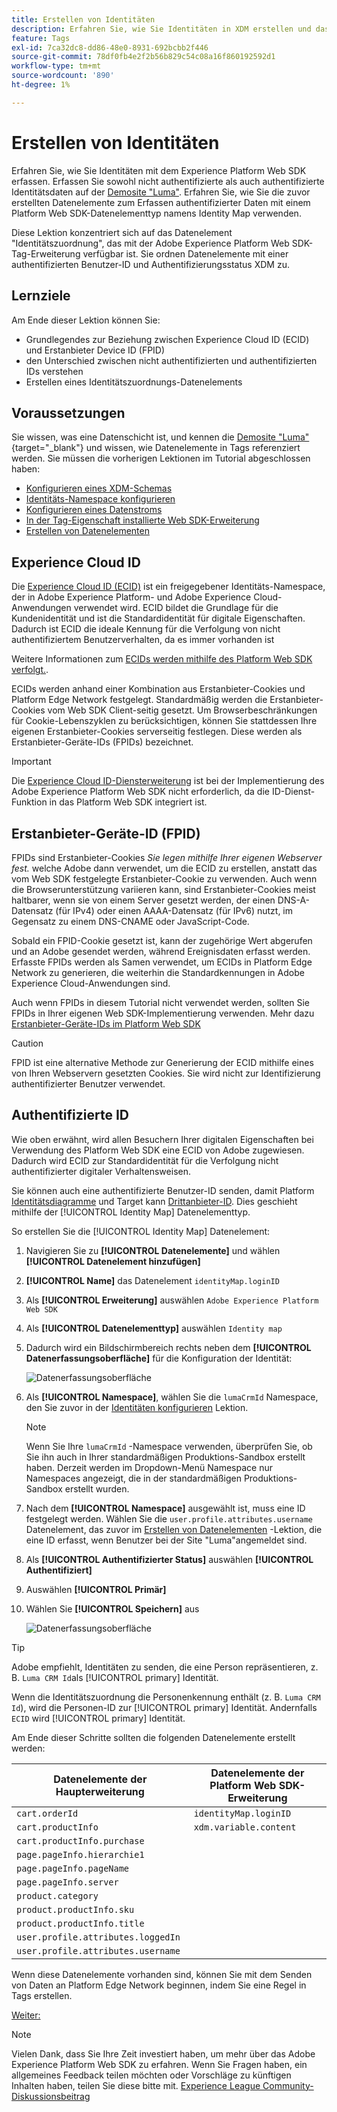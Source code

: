 ```yaml
---
title: Erstellen von Identitäten
description: Erfahren Sie, wie Sie Identitäten in XDM erstellen und das Datenelement "Identity Map"zum Erfassen von Benutzer-IDs verwenden. Diese Lektion ist Teil des Tutorials zum Implementieren von Adobe Experience Cloud mit Web SDK.
feature: Tags
exl-id: 7ca32dc8-dd86-48e0-8931-692bcbb2f446
source-git-commit: 78df0fb4e2f2b56b829c54c08a16f860192592d1
workflow-type: tm+mt
source-wordcount: '890'
ht-degree: 1%

---
```


# Erstellen von Identitäten

Erfahren Sie, wie Sie Identitäten mit dem Experience Platform Web SDK erfassen. Erfassen Sie sowohl nicht authentifizierte als auch authentifizierte Identitätsdaten auf der [Demosite &quot;Luma&quot;](https://luma.enablementadobe.com/content/luma/us/en.html). Erfahren Sie, wie Sie die zuvor erstellten Datenelemente zum Erfassen authentifizierter Daten mit einem Platform Web SDK-Datenelementtyp namens Identity Map verwenden.

Diese Lektion konzentriert sich auf das Datenelement &quot;Identitätszuordnung&quot;, das mit der Adobe Experience Platform Web SDK-Tag-Erweiterung verfügbar ist. Sie ordnen Datenelemente mit einer authentifizierten Benutzer-ID und Authentifizierungsstatus XDM zu.

## Lernziele

Am Ende dieser Lektion können Sie:

* Grundlegendes zur Beziehung zwischen Experience Cloud ID (ECID) und Erstanbieter Device ID (FPID)
* den Unterschied zwischen nicht authentifizierten und authentifizierten IDs verstehen
* Erstellen eines Identitätszuordnungs-Datenelements

## Voraussetzungen

Sie wissen, was eine Datenschicht ist, und kennen die [Demosite &quot;Luma&quot;](https://luma.enablementadobe.com/content/luma/us/en.html){target="_blank"} und wissen, wie Datenelemente in Tags referenziert werden. Sie müssen die vorherigen Lektionen im Tutorial abgeschlossen haben:

* [Konfigurieren eines XDM-Schemas](configure-schemas.md)
* [Identitäts-Namespace konfigurieren](configure-identities.md)
* [Konfigurieren eines Datenstroms](configure-datastream.md)
* [In der Tag-Eigenschaft installierte Web SDK-Erweiterung](install-web-sdk.md)
* [Erstellen von Datenelementen](create-data-elements.md)


## Experience Cloud ID

Die [Experience Cloud ID (ECID)](https://experienceleague.adobe.com/en/docs/experience-platform/identity/ecid) ist ein freigegebener Identitäts-Namespace, der in Adobe Experience Platform- und Adobe Experience Cloud-Anwendungen verwendet wird. ECID bildet die Grundlage für die Kundenidentität und ist die Standardidentität für digitale Eigenschaften. Dadurch ist ECID die ideale Kennung für die Verfolgung von nicht authentifiziertem Benutzerverhalten, da es immer vorhanden ist

<!-- FYI I commented this out because it was breaking the build - Jack
>[!TIP]
>
> When you use the Experience Platform Web SDK to set up Adobe applications on your digital properties, the ECID is generated at the Adobe Edge server level. As such, ECID is not viewable on the client-side network request payload. You can view the ECID by seeing the Preview tab of the network request, or by using the [Adobe Experience Platform Debugger Edge Trace](set-up-analytics.md#experience-cloud-id-validation).
>![View ECID](assets/validate-dev-console-ecid.png)
-->

Weitere Informationen zum [ECIDs werden mithilfe des Platform Web SDK verfolgt.](https://experienceleague.adobe.com/en/docs/experience-platform/edge/identity/overview).

ECIDs werden anhand einer Kombination aus Erstanbieter-Cookies und Platform Edge Network festgelegt. Standardmäßig werden die Erstanbieter-Cookies vom Web SDK Client-seitig gesetzt. Um Browserbeschränkungen für Cookie-Lebenszyklen zu berücksichtigen, können Sie stattdessen Ihre eigenen Erstanbieter-Cookies serverseitig festlegen. Diese werden als Erstanbieter-Geräte-IDs (FPIDs) bezeichnet.

>[!IMPORTANT]
>
>Die [Experience Cloud ID-Diensterweiterung](https://exchange.adobe.com/experiencecloud.details.100160.adobe-experience-cloud-id-launch-extension.html) ist bei der Implementierung des Adobe Experience Platform Web SDK nicht erforderlich, da die ID-Dienst-Funktion in das Platform Web SDK integriert ist.

## Erstanbieter-Geräte-ID (FPID)

FPIDs sind Erstanbieter-Cookies _Sie legen mithilfe Ihrer eigenen Webserver fest._ welche Adobe dann verwendet, um die ECID zu erstellen, anstatt das vom Web SDK festgelegte Erstanbieter-Cookie zu verwenden. Auch wenn die Browserunterstützung variieren kann, sind Erstanbieter-Cookies meist haltbarer, wenn sie von einem Server gesetzt werden, der einen DNS-A-Datensatz (für IPv4) oder einen AAAA-Datensatz (für IPv6) nutzt, im Gegensatz zu einem DNS-CNAME oder JavaScript-Code.

Sobald ein FPID-Cookie gesetzt ist, kann der zugehörige Wert abgerufen und an Adobe gesendet werden, während Ereignisdaten erfasst werden. Erfasste FPIDs werden als Samen verwendet, um ECIDs in Platform Edge Network zu generieren, die weiterhin die Standardkennungen in Adobe Experience Cloud-Anwendungen sind.

Auch wenn FPIDs in diesem Tutorial nicht verwendet werden, sollten Sie FPIDs in Ihrer eigenen Web SDK-Implementierung verwenden. Mehr dazu [Erstanbieter-Geräte-IDs im Platform Web SDK](https://experienceleague.adobe.com/en/docs/experience-platform/edge/identity/first-party-device-ids)

>[!CAUTION]
>
> FPID ist eine alternative Methode zur Generierung der ECID mithilfe eines von Ihren Webservern gesetzten Cookies. Sie wird nicht zur Identifizierung authentifizierter Benutzer verwendet.

## Authentifizierte ID

Wie oben erwähnt, wird allen Besuchern Ihrer digitalen Eigenschaften bei Verwendung des Platform Web SDK eine ECID von Adobe zugewiesen. Dadurch wird ECID zur Standardidentität für die Verfolgung nicht authentifizierter digitaler Verhaltensweisen.

Sie können auch eine authentifizierte Benutzer-ID senden, damit Platform [Identitätsdiagramme](https://experienceleague.adobe.com/en/docs/platform-learn/tutorials/identities/understanding-identity-and-identity-graphs) und Target kann [Drittanbieter-ID](https://experienceleague.adobe.com/en/docs/target/using/audiences/visitor-profiles/3rd-party-id). Dies geschieht mithilfe der [!UICONTROL Identity Map] Datenelementtyp.

So erstellen Sie die [!UICONTROL Identity Map] Datenelement:

1. Navigieren Sie zu **[!UICONTROL Datenelemente]** und wählen **[!UICONTROL Datenelement hinzufügen]**

1. **[!UICONTROL Name]** das Datenelement `identityMap.loginID`

1. Als **[!UICONTROL Erweiterung]** auswählen `Adobe Experience Platform Web SDK`

1. Als **[!UICONTROL Datenelementtyp]** auswählen `Identity map`

1. Dadurch wird ein Bildschirmbereich rechts neben dem **[!UICONTROL Datenerfassungsoberfläche]** für die Konfiguration der Identität:

   ![Datenerfassungsoberfläche](assets/identity-identityMap-setup.png)

1. Als  **[!UICONTROL Namespace]**, wählen Sie die `lumaCrmId` Namespace, den Sie zuvor in der [Identitäten konfigurieren](configure-identities.md) Lektion.

   >[!NOTE]
   >
   >    Wenn Sie Ihre `lumaCrmId` -Namespace verwenden, überprüfen Sie, ob Sie ihn auch in Ihrer standardmäßigen Produktions-Sandbox erstellt haben. Derzeit werden im Dropdown-Menü Namespace nur Namespaces angezeigt, die in der standardmäßigen Produktions-Sandbox erstellt wurden.

1. Nach dem **[!UICONTROL Namespace]** ausgewählt ist, muss eine ID festgelegt werden. Wählen Sie die `user.profile.attributes.username` Datenelement, das zuvor im [Erstellen von Datenelementen](create-data-elements.md#create-data-elements-to-capture-the-data-layer) -Lektion, die eine ID erfasst, wenn Benutzer bei der Site &quot;Luma&quot;angemeldet sind.

   <!--  >[!TIP]
    >
    >You can verify the **[!UICONTROL Luma CRM ID]** is collected in a data element on the web property by going to the [Luma Demo site](https://luma.enablementadobe.com/content/luma/us/en.html), logging in, [switching the tag environment](validate-with-debugger.md#use-the-experience-platform-debugger-to-map-to-your-tag-property) to your own, and typing `_satellite.getVar("user.profile.attributes.username")` in the web browser developer console.
    >
    >   ![Data Element  ID ](assets/identity-data-element-customer-id.png)
    -->

1. Als **[!UICONTROL Authentifizierter Status]** auswählen **[!UICONTROL Authentifiziert]**
1. Auswählen **[!UICONTROL Primär]**

1. Wählen Sie **[!UICONTROL Speichern]** aus

   ![Datenerfassungsoberfläche](assets/identity-id-namespace.png)

>[!TIP]
>
> Adobe empfiehlt, Identitäten zu senden, die eine Person repräsentieren, z. B. `Luma CRM Id`als [!UICONTROL primary] Identität.
>
> Wenn die Identitätszuordnung die Personenkennung enthält (z. B. `Luma CRM Id`), wird die Personen-ID zur [!UICONTROL primary] Identität. Andernfalls `ECID` wird [!UICONTROL primary] Identität.




<!--
1. Once the data element is configured in **[!UICONTROL Data Collection interface]**, it can be tested on the Luma web property like any other Data Element. Enter the following script in the browser developer console
   
   
   ```
   _satellite.getVar('identityMap.loginID')
   ```  

   ![Data Collection interface](assets/identity-consoleIdentityDataElement.png)
   
   >[!NOTE]
   >
   >ECID identifier will NOT populate in the Data Element, as this is configured already with Platform Web SDK.   
-->

Am Ende dieser Schritte sollten die folgenden Datenelemente erstellt werden:

| Datenelemente der Haupterweiterung | Datenelemente der Platform Web SDK-Erweiterung |
-----------------------------|-------------------------------
| `cart.orderId` | `identityMap.loginID` |
| `cart.productInfo` | `xdm.variable.content` |
| `cart.productInfo.purchase` | |
| `page.pageInfo.hierarchie1` | |
| `page.pageInfo.pageName` | |
| `page.pageInfo.server` | |
| `product.category` | |
| `product.productInfo.sku` | |
| `product.productInfo.title` | |
| `user.profile.attributes.loggedIn` | |
| `user.profile.attributes.username` | |

Wenn diese Datenelemente vorhanden sind, können Sie mit dem Senden von Daten an Platform Edge Network beginnen, indem Sie eine Regel in Tags erstellen.

[Weiter: ](create-tag-rule.md)

>[!NOTE]
>
>Vielen Dank, dass Sie Ihre Zeit investiert haben, um mehr über das Adobe Experience Platform Web SDK zu erfahren. Wenn Sie Fragen haben, ein allgemeines Feedback teilen möchten oder Vorschläge zu künftigen Inhalten haben, teilen Sie diese bitte mit. [Experience League Community-Diskussionsbeitrag](https://experienceleaguecommunities.adobe.com/t5/adobe-experience-platform-launch/tutorial-discussion-implement-adobe-experience-cloud-with-web/td-p/444996)
